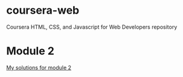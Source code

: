 # coursera-web
Coursera HTML, CSS, and Javascript for Web Developers repository

# Module 2
<a href="module2-solution/">My solutions for module 2</a>
